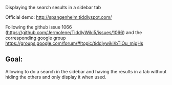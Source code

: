 Displaying the search sesults in a sidebar tab

Official demo: http://spangenhelm.tiddlyspot.com/

Following the github issue 1066 (https://github.com/Jermolene/TiddlyWiki5/issues/1066)
and the corresponding google group https://groups.google.com/forum/#!topic/tiddlywiki/bTiOu_migHs

Goal:
-----
Allowing to do a search in the sidebar and having the results in a tab without hiding the others and only display it when used.